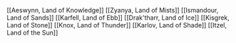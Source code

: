 [[Aeswynn, Land of Knowledge]]
[[Zyanya, Land of Mists]]
[[Ismandour, Land of Sands]]
[[Karfell, Land of Ebb]]
[[Drak'tharr, Land of Ice]]
[[Kisgrek, Land of Stone]]
[[Knox, Land of Thunder]]
[[Karlov, Land of Shade]]
[[Itzel, Land of the Sun]]
